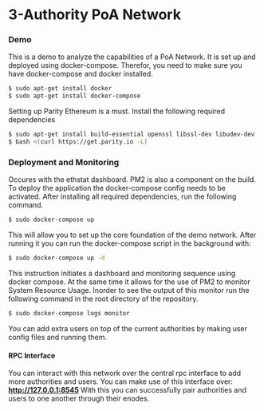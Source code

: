 # 3-Authority PoA Network
### Demo
This is a demo to analyze the capabilities of a PoA Network. It is set up and deployed using docker-compose.
Therefor, you need to make sure you have docker-compose and docker installed.
```bash
$ sudo apt-get install docker
$ sudo apt-get install docker-compose
```
Setting up Parity Ethereum is a must. Install the following required dependencies
```bash
$ sudo apt-get install build-essential openssl libssl-dev libudev-dev
$ bash <(curl https://get.parity.io -L)
```
### Deployment and Monitoring
Occures with the ethstat dashboard. PM2 is also a component on the build.
To deploy the application the docker-compose config needs to be activated.
After installing all required dependencies, run the following command.
```bash
$ sudo docker-compose up
```
This will allow you to set up the core foundation of the demo network. After running it you can run the docker-compose script in the background with:
```bash
$ sudo docker-compose up -d
```
This instruction initiates a dashboard and monitoring sequence using docker compose. At the same time it allows for the use of PM2 to monitor System Resource Usage.
Inorder to see the output of this monitor run the following command in the root directory of the repository.
```bash
$ sudo docker-compose logs monitor
```
You can add extra users on top of the current authorities by making user config files and running them.
#### RPC Interface
You can interact with this network over the central rpc interface to add more authorities and users.
You can make use of this interface over: <b>http://127.0.0.1:8545</b>
With this you can successfully pair authorities and users to one another through their enodes.
